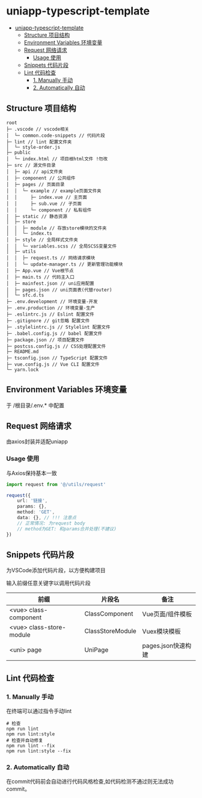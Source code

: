 # uniapp-typescript-template

- [uniapp-typescript-template](#uniapp-typescript-template)
  - [Structure 项目结构](#structure-%e9%a1%b9%e7%9b%ae%e7%bb%93%e6%9e%84)
  - [Environment Variables 环境变量](#environment-variables-%e7%8e%af%e5%a2%83%e5%8f%98%e9%87%8f)
  - [Request 网络请求](#request-%e7%bd%91%e7%bb%9c%e8%af%b7%e6%b1%82)
    - [Usage 使用](#usage-%e4%bd%bf%e7%94%a8)
  - [Snippets 代码片段](#snippets-%e4%bb%a3%e7%a0%81%e7%89%87%e6%ae%b5)
  - [Lint 代码检查](#lint-%e4%bb%a3%e7%a0%81%e6%a3%80%e6%9f%a5)
    - [1. Manually 手动](#1-manually-%e6%89%8b%e5%8a%a8)
    - [2. Automatically 自动](#2-automatically-%e8%87%aa%e5%8a%a8)

## Structure 项目结构

```
root
├─ .vscode // vscode相关
│  └─ common.code-snippets // 代码片段
├─ lint // lint 配置文件夹
│  └─ style-order.js
├─ public
│  └─ index.html // 项目根html文件 !勿改
├─ src // 源文件目录
│  ├─ api // api文件夹
│  ├─ component // 公共组件
│  ├─ pages // 页面目录
│  │  └─ example // example页面文件夹
│  │     ├─ index.vue // 主页面
│  │     ├─ sub.vue // 子页面
│  │     └─ component // 私有组件 
│  ├─ static // 静态资源
│  ├─ store
│  │  ├─ module // 存放store模块的文件夹
│  │  └─ index.ts
│  ├─ style // 全局样式文件夹
│  │  └─ variables.scss // 全局SCSS变量文件
│  ├─ utils
│  │  ├─ request.ts // 网络请求模块
│  │  └─ update-manager.ts // 更新管理功能模块
│  ├─ App.vue // Vue根节点
│  ├─ main.ts // 代码主入口 
│  ├─ mainfest.json // uni应用配置
│  ├─ pages.json // uni页面表(代替router)
│  └─ sfc.d.ts
├─ .env.development // 环境变量-开发 
├─ .env.production // 环境变量-生产
├─ .eslintrc.js // Eslint 配置文件
├─ .gitignore // git忽略 配置文件
├─ .stylelintrc.js // Stylelint 配置文件
├─ .babel.config.js // babel 配置文件
├─ package.json // 项目配置文件
├─ postcss.config.js // CSS处理配置文件
├─ README.md
├─ tsconfig.json // TypeScript 配置文件
├─ vue.config.js // Vue CLI 配置文件
└─ yarn.lock
```

## Environment Variables 环境变量

于 /根目录/.env.* 中配置

## Request 网络请求

由axios封装并适配uniapp

### Usage 使用

与Axios保持基本一致

```typescript
import request from '@/utils/request'

request({
    url: '链接',
    params: {},
    method: 'GET',
    data: {}, // !!! 注意点
    // 正常情况: 为request body
    // method为GET: 和params合并处理(不建议)
})
```

## Snippets 代码片段

为VSCode添加代码片段，以方便构建项目

输入前缀任意关键字以调用代码片段

前缀|片段名|备注
-|-|-
\<vue> class-component|ClassComponent|Vue页面/组件模板
\<vue> class-store-module|ClassStoreModule|Vuex模块模板
\<uni> page|UniPage|pages.json快速构建

## Lint 代码检查

### 1. Manually 手动

在终端可以通过指令手动lint
```
# 检查
npm run lint
npm run lint:style
# 检查并自动修复
npm run lint --fix
npm run lint:style --fix
```

### 2. Automatically 自动

在commit代码前会自动进行代码风格检查,如代码检测不通过则无法成功commit。

